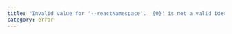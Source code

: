 ```yaml
---
title: "Invalid value for '--reactNamespace'. '{0}' is not a valid identifier."
category: error
---
```

